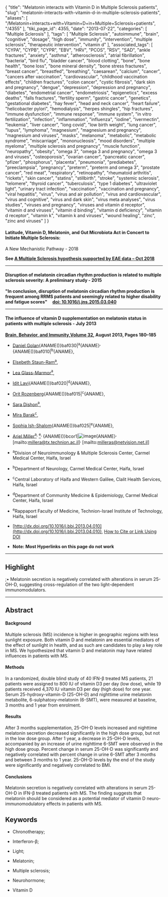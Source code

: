 {
    "title": "Melatonin interacts with Vitamin D in Multiple Sclerosis patients",
    "slug": "melatonin-interacts-with-vitamin-d-in-multiple-sclerosis-patients",
    "aliases": [
        "/Melatonin+interacts+with+Vitamin+D+in+Multiple+Sclerosis+patients",
        "/4355"
    ],
    "tiki_page_id": 4355,
    "date": "2013-07-22",
    "categories": [
        "Multiple Sclerosis"
    ],
    "tags": [
        "Multiple Sclerosis",
        "autoimmune",
        "brain",
        "cognitive",
        "dosage",
        "high dose",
        "immunity",
        "intervention",
        "multiple sclerosis",
        "therapeutic intervention",
        "vitamin d"
    ],
    "associated_tags": [
        "CYPA",
        "CYPB",
        "CYPR",
        "EBV",
        "HRV",
        "PCOS",
        "RSV",
        "SAD",
        "ankle fractures",
        "anxiety",
        "asthma",
        "atherosclerosis",
        "atrial fibrillation",
        "bacteria",
        "bird flu",
        "bladder cancer",
        "blood clotting",
        "bone",
        "bone health",
        "bone loss",
        "bone mineral density",
        "bone stress fractures",
        "breast cancer",
        "breastfed",
        "breathing",
        "caesarean",
        "calcium",
        "cancer",
        "cancers after vaccination",
        "cardiovascular",
        "childhood vaccination effects",
        "children fractures",
        "colon cancer",
        "cystic fibrosis",
        "dark skin and pregnancy",
        "dengue",
        "depression",
        "depression and pregnancy",
        "diabetes",
        "endometrial cancer",
        "endometriosis",
        "epigenetics",
        "excess deaths",
        "falls fractures",
        "fertility sperm",
        "gastric cancer",
        "genetics",
        "gestational diabetes",
        "hay fever",
        "head and neck cancer",
        "heart failure",
        "helicobacter pylori",
        "hemodialysis",
        "herpes shingles",
        "hip fractures",
        "immune dysfunction",
        "immune response",
        "immune system",
        "in vitro fertilization",
        "infection",
        "inflammation",
        "influenza",
        "iodine",
        "ivermectin",
        "leukemia",
        "liver cancer",
        "long covid",
        "low birth weight",
        "lung cancer",
        "lupus",
        "lymphoma",
        "magnesium",
        "magnesium and pregnancy",
        "magnesium and viruses",
        "masks",
        "melanoma",
        "metabolic",
        "metabolic syndrome",
        "miscarriage",
        "mononucleosis",
        "mood disorders",
        "multiple myeloma",
        "multiple sclerosis and pregnancy",
        "muscle function",
        "neuropathy",
        "obesity",
        "omega 3",
        "omega 3 and pregnancy",
        "omega 3 and viruses",
        "osteoporosis",
        "ovarian cancer",
        "pancreatic cancer",
        "pfizer",
        "phosphorus",
        "placenta",
        "pneumonia",
        "prediabetes",
        "preeclampsia",
        "pregnancy",
        "preterm",
        "preterm and omega 3",
        "prostate cancer",
        "red meat",
        "respiratory",
        "retinopathy",
        "rheumatoid arthritis",
        "rickets",
        "skin cancer",
        "statins",
        "stillbirth",
        "stroke",
        "systemic sclerosis",
        "telomere",
        "thyroid cancer",
        "tuberculosis",
        "type 1 diabetes",
        "ultraviolet light",
        "urinary tract infection",
        "vaccination",
        "vaccination and pregnancy",
        "viral hepatitis",
        "virus",
        "virus and air pollution",
        "virus and cardiovascular",
        "virus and cognitive",
        "virus and dark skin",
        "virus meta analyses",
        "virus studies",
        "viruses and pregnancy",
        "viruses and vitamin d receptor",
        "vitamin d and viruses",
        "vitamin d binding",
        "vitamin d deficiency",
        "vitamin d receptor",
        "vitamin k",
        "vitamin k and viruses",
        "wound healing",
        "zinc",
        "zinc and viruses"
    ]
}


#### Latitude, Vitamin D, Melatonin, and Gut Microbiota Act in Concert to Initiate Multiple Sclerosis:  
 A New Mechanistic Pathway - 2018

 **See [A Multiple Sclerosis hypothesis supported by EAE data – Oct 2018](/tags/a-multiple-sclerosis-hypothesis-supported-by-eae-data-oct-2018.html)** 

---

#### Disruption of melatonin circadian rhythm production is related to multiple sclerosis severity: A preliminary study - 2015

 **"In conclusion, disruption of melatonin circadian rhythm production is frequent among RRMS patients and seemingly related to higher disability and fatigue scores" &nbsp; &nbsp;  [doi: 10.1016/j.jns.2015.03.040](https://doi.org/10.1016/j.jns.2015.03.040)** 

---

#### The influence of vitamin D supplementation on melatonin status in patients with multiple sclerosis - July 2013

 **[Brain, Behavior, and Immunity,](http://www.sciencedirect.com/science/journal/08891591)[Volume 32](http://www.sciencedirect.com/science/journal/08891591/32/supp/C), August 2013, Pages 180–185** 

* [Daniel Golan](http://www.sciencedirect.com/science/article/pii/S0889159113001785#){ANAME()}baf030|<sup>a</sup>{ANAME}<sup>, </sup>{ANAME()}baf010|<sup>b</sup>{ANAME},

* [Elsebeth Staun-Ram](http://www.sciencedirect.com/science/article/pii/S0889159113001785#)[<sup>a</sup>](http://www.sciencedirect.com/science/article/pii/S0889159113001785#af030),

* [Lea Glass-Marmor](http://www.sciencedirect.com/science/article/pii/S0889159113001785#)[<sup>a</sup>](http://www.sciencedirect.com/science/article/pii/S0889159113001785#af030),

* [Idit Lavi](http://www.sciencedirect.com/science/article/pii/S0889159113001785#){ANAME()}baf020|<sup>d</sup>{ANAME},

* [Orit Rozenberg](http://www.sciencedirect.com/science/article/pii/S0889159113001785#){ANAME()}baf015|<sup>c</sup>{ANAME},

* [Sara Dishon](http://www.sciencedirect.com/science/article/pii/S0889159113001785#)[<sup>a</sup>](http://www.sciencedirect.com/science/article/pii/S0889159113001785#af030),

* [Mira Barak](http://www.sciencedirect.com/science/article/pii/S0889159113001785#)[<sup>c</sup>](http://www.sciencedirect.com/science/article/pii/S0889159113001785#af015),

* [Sophia Ish-Shalom](http://www.sciencedirect.com/science/article/pii/S0889159113001785#){ANAME()}baf025|<sup>e</sup>{ANAME},

* [Ariel Miller](http://www.sciencedirect.com/science/article/pii/S0889159113001785#)[<sup>a</sup>](http://www.sciencedirect.com/science/article/pii/S0889159113001785#af030)<sup>, </sup>[<sup>e</sup>](http://www.sciencedirect.com/science/article/pii/S0889159113001785#af025)<sup>, </sup>{ANAME()}bcor1|<img src="http://cdn.els-cdn.com/sd/entities/REcor.gif" alt="image">{ANAME}<sup>, </sup><span>[mailto:millera@tx.technion.ac.il]</span><sup>, </sup><span>[mailto:milleras@netvision.net.il]</span>

* <sup>a</sup>Division of Neuroimmunology & Multiple Sclerosis Center, Carmel Medical Center, Haifa, Israel

* <sup>b</sup>Department of Neurology, Carmel Medical Center, Haifa, Israel

* <sup>c</sup>Central Laboratory of Haifa and Western Galilee, Clalit Health Services, Haifa, Israel

* <sup>d</sup>Department of Community Medicine & Epidemiology, Carmel Medical Center, Haifa, Israel

* <sup>e</sup>Rappaport Faculty of Medicine, Technion-Israel Institute of Technology, Haifa, Israel

* [http://dx.doi.org/10.1016/j.bbi.2013.04.010](http://dx.doi.org/10.1016/j.bbi.2013.04.010), [How to Cite or Link Using DOI](http://www.sciencedirect.com/science/help/doi.htm)

*  **Note: Most Hyperlinks on this page do not work** 

---

## Highlight

;• Melatonin secretion is negatively correlated with alterations in serum 25-OH-D, suggesting cross-regulation of the two light-dependent immunomodulators.

---

## Abstract

#### Background

Multiple sclerosis (MS) incidence is higher in geographic regions with less sunlight exposure. Both vitamin D and melatonin are essential mediators of the effect of sunlight in health, and as such are candidates to play a key role in MS. We hypothesized that vitamin D and melatonin may have related influences in patients with MS.

#### Methods

In a randomized, double blind study of 40 IFN-β treated MS patients, 21 patients were assigned to 800 IU of vitamin D3 per day (low dose), while 19 patients received 4,370 IU vitamin D3 per day (high dose) for one year. Serum 25-hydroxy-vitamin-D (25-OH-D) and nighttime urine melatonin metabolite, 6-sulphatoxy-melatonin (6-SMT), were measured at baseline, 3 months and 1 year from enrolment.

#### Results

After 3 months supplementation, 25-OH-D levels increased and nighttime melatonin secretion decreased significantly in the high dose group, but not in the low dose group. After 1 year, a decrease in 25-OH-D levels, accompanied by an increase of urine nighttime 6-SMT were observed in the high dose group. Percent change in serum 25-OH-D was significantly and negatively correlated with percent change in urine 6-SMT after 3 months and between 3 months to 1 year. 25-OH-D levels by the end of the study were significantly and negatively correlated to BMI.

#### Conclusions

Melatonin secretion is negatively correlated with alterations in serum 25-OH-D in IFN-β treated patients with MS. The finding suggests that melatonin should be considered as a potential mediator of vitamin D neuro-immunomodulatory effects in patients with MS.

## Keywords

* Chronotherapy;

* Interferon-β;

* Light;

* Melatonin;

* Multiple sclerosis;

* Neurohormone;

* Vitamin D